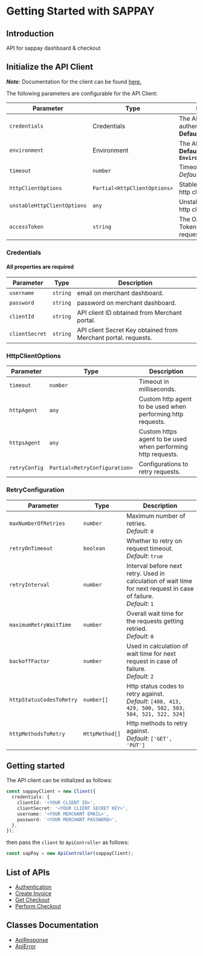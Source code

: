 # Getting Started with SAPPAY

## Introduction

API for sappay dashboard & checkout

##

## Initialize the API Client

**_Note:_** Documentation for the client can be found [here.](doc/client.md)

The following parameters are configurable for the API Client:

| Parameter                   | Type                         | Description                                                             |
| --------------------------- | ---------------------------- | ----------------------------------------------------------------------- |
| `credentials`               | Credentials                  | The API credentials for authentication. <br> **Default: `Credentials`** |
| `environment`               | Environment                  | The API environment. <br> **Default: `Environment.Production`**         |
| `timeout`                   | `number`                     | Timeout for API calls.<br>_Default_: `0`                                |
| `httpClientOptions`         | `Partial<HttpClientOptions>` | Stable configurable http client options.                                |
| `unstableHttpClientOptions` | `any`                        | Unstable configurable http client options.                              |
| `accessToken`               | `string`                     | The OAuth 2.0 Access Token to use for API requests.                     |

### Credentials

#### All properties are required

| Parameter      | Type     | Description                                                    |
| -------------- | -------- | -------------------------------------------------------------- |
| `username`     | `string` | email on merchant dashboard.                                   |
| `password`     | `string` | password on merchant dashboard.                                |
| `clientId`     | `string` | API client ID obtained from Merchant portal.                   |
| `clientSecret` | `string` | API client Secret Key obtained from Merchant portal. requests. |

### HttpClientOptions

| Parameter     | Type                          | Description                                                  |
| ------------- | ----------------------------- | ------------------------------------------------------------ |
| `timeout`     | `number`                      | Timeout in milliseconds.                                     |
| `httpAgent`   | `any`                         | Custom http agent to be used when performing http requests.  |
| `httpsAgent`  | `any`                         | Custom https agent to be used when performing http requests. |
| `retryConfig` | `Partial<RetryConfiguration>` | Configurations to retry requests.                            |

### RetryConfiguration

| Parameter                | Type           | Description                                                                                                           |
| ------------------------ | -------------- | --------------------------------------------------------------------------------------------------------------------- |
| `maxNumberOfRetries`     | `number`       | Maximum number of retries. <br> _Default_: `0`                                                                        |
| `retryOnTimeout`         | `boolean`      | Whether to retry on request timeout. <br> _Default_: `true`                                                           |
| `retryInterval`          | `number`       | Interval before next retry. Used in calculation of wait time for next request in case of failure. <br> _Default_: `1` |
| `maximumRetryWaitTime`   | `number`       | Overall wait time for the requests getting retried. <br> _Default_: `0`                                               |
| `backoffFactor`          | `number`       | Used in calculation of wait time for next request in case of failure. <br> _Default_: `2`                             |
| `httpStatusCodesToRetry` | `number[]`     | Http status codes to retry against. <br> _Default_: `[408, 413, 429, 500, 502, 503, 504, 521, 522, 524]`              |
| `httpMethodsToRetry`     | `HttpMethod[]` | Http methods to retry against. <br> _Default_: `['GET', 'PUT']`                                                       |

## Getting started

The API client can be initialized as follows:

```ts
const sappayClient = new Client({
  credentials: {
    clientId: '<YOUR CLIENT ID>',
    clientSecret: '<YOUR CLIENT SECRET KEY>',
    username: '<YOUR MERCHANT EMAIL>',
    password: '<YOUR MERCHANT PASSWORD>',
  },
});
```

then pass the `client` to `ApiController` as follows:

```ts
const sapPay = new ApiController(sappayClient);
```

## List of APIs

- [Authentication](doc/controllers/api.md#authenticate)
- [Create Invoice](doc/controllers/api.md#create-invoice)
- [Get Checkout](doc/controllers/api.md#get-checkout)
- [Perform Checkout](doc/controllers/api.md#get-checkout)

## Classes Documentation

- [ApiResponse](doc/api-response.md)
- [ApiError](doc/api-error.md)
